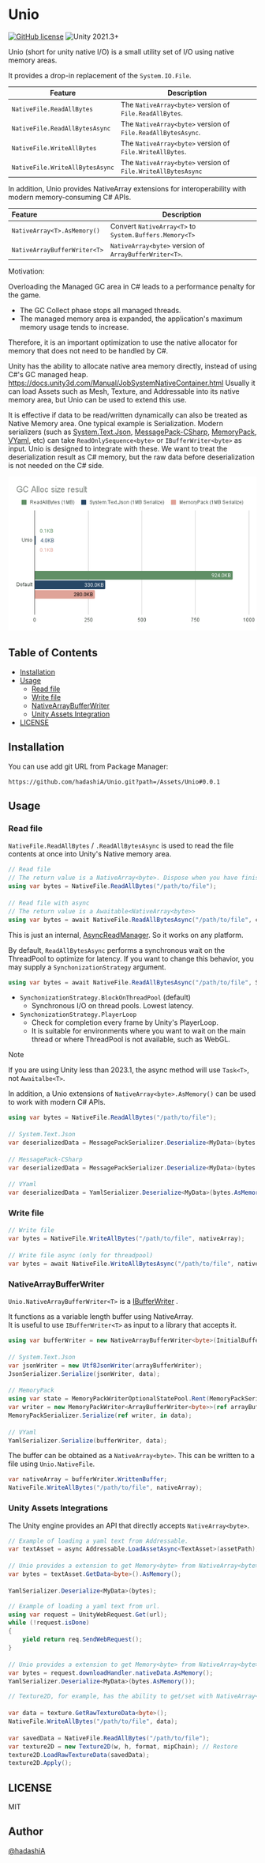 # Unio

[![GitHub license](https://img.shields.io/github/license/hadashiA/Unio)](./LICENSE)
![Unity 2021.3+](https://img.shields.io/badge/unity-2021.3+-000.svg)

Unio (short for unity native I/O) is a small utility set of I/O using native memory areas.

It provides a drop-in replacement of the `System.IO.File`.

| Feature                         | Description                                                  | 
|---------------------------------|--------------------------------------------------------------|
| `NativeFile.ReadAllBytes`       | The `NativeArray<byte>` version of `File.ReadAllBytes`.      | 
| `NativeFile.ReadAllBytesAsync`  | The `NativeArray<byte>` version of `File.ReadAllBytesAsync`. | 
| `NativeFile.WriteAllBytes`      | The `NativeArray<byte>` version of `File.WriteAllBytes`.     | 
| `NativeFile.WriteAllBytesAsync` | The `NativeArray<byte>` version of `File.WriteAllBytesAsync` | 

In addition, Unio provides NativeArray extensions for interoperability with modern memory-consuming C# APIs.

| Feature                      | Description                                            | 
|:-----------------------------|--------------------------------------------------------|
| `NativeArray<T>.AsMemory()`  | Convert `NativeArray<T>` to `System.Buffers.Memory<T>` |
| `NativeArrayBufferWriter<T>` | `NativeArray<byte>` version of `ArrayBufferWriter<T>`. |

Motivation:

Overloading the Managed GC area in C# leads to a performance penalty for the game.
- The GC Collect phase stops all managed threads.
- The managed memory area is expanded, the application's maximum memory usage tends to increase.

Therefore, it is an important optimization to use the native allocator for memory that does not need to be handled by C#.

Unity has the ability to allocate native area memory directly, instead of using C#'s GC managed heap. 
https://docs.unity3d.com/Manual/JobSystemNativeContainer.html 
Usually it can load Assets such as Mesh, Texture, and Addressable into its native memory area, but Unio can be used to extend this use.

It is effective if data to be read/written dynamically can also be treated as Native Memory area.
One typical example is Serialization.
Modern serializers (such as [System.Text.Json](https://learn.microsoft.com/dotnet/api/system.text.json), [MessagePack-CSharp](https://github.com/Cysharp/MessagePack-CSharp), [MemoryPack](https://github.com/Cysharp/MemoryPack), [VYaml](https://github.com/hadashiA/VYaml), etc) can take `ReadOnlySequence<byte>` or `IBufferWriter<byte>` as input. Unio is designed to integrate with these.
We want to treat the deserialization result as C# memory, but the raw data before deserialization is not needed on the C# side.

![](./docs/gc_bench.png)

## Table of Contents

- [Installation](#installation)
- [Usage](#usage)
  - [Read file](#read-file)
  - [Write file](#write-file)
  - [NativeArrayBufferWriter](#native-array-buffer-writer) 
  - [Unity Assets Integration](#unity-assets-integrations)
- [LICENSE](#license)

## Installation

You can use add git URL from Package Manager:

```
https://github.com/hadashiA/Unio.git?path=/Assets/Unio#0.0.1
```

## Usage

### Read file

`NativeFile.ReadAllBytes` / `.ReadAllBytesAsync` is used to read the file contents at once into Unity's Native memory area.

```csharp
// Read file
// The return value is a NativeArray<byte>. Dispose when you have finished using it.
using var bytes = NativeFile.ReadAllBytes("/path/to/file");

// Read file with async
// The return value is a Awaitable<NativeArray<byte>>
using var bytes = await NativeFile.ReadAllBytesAsync("/path/to/file", cancellationToken: cancellationToken);
```

This is just an internal, [AsyncReadManager](https://docs.unity3d.com/ScriptReference/Unity.IO.LowLevel.Unsafe.AsyncReadManager.html). So it works on any platform.

By default, `ReadAllBytesAsync` performs a synchronous wait on the ThreadPool to optimize for latency.
If you want to change this behavior, you may supply a `SynchonizationStrategy` argument.

```csharp
using var bytes = await NativeFile.ReadAllBytesAsync("/path/to/file", SynchonizationStrategy.PlayerLoop);
```

- `SynchonizationStrategy.BlockOnThreadPool` (default)
  - Synchronous I/O on thread pools. Lowest latency.
- `SynchonizationStrategy.PlayerLoop`
   - Check for completion every frame by Unity's PlayerLoop.
   - It is suitable for environments where you want to wait on the main thread or where ThreadPool is not available, such as WebGL.


> [!NOTE]
> If you are using Unity less than 2023.1, the async method will use `Task<T>`, not `Awaitalbe<T>`.

In addition, a Unio extensions of `NativeArray<byte>.AsMemory()` can be used to work with modern C# APIs.

```csharp
using var bytes = NativeFile.ReadAllBytes("/path/to/file");

// System.Text.Json
var deserializedData = MessagePackSerializer.Deserialize<MyData>(bytes.AsMemory());

// MessagePack-CSharp
var deserializedData = MessagePackSerializer.Deserialize<MyData>(bytes.AsMemory());

// VYaml
var deserializedData = YamlSerializer.Deserialize<MyData>(bytes.AsMemory());
```

### Write file

```csharp
// Write file 
var bytes = NativeFile.WriteAllBytes("/path/to/file", nativeArray);

// Write file async (only for threadpool)
var bytes = await NativeFile.WriteAllBytesAsync("/path/to/file", nativeArray);
```

### NativeArrayBufferWriter

`Unio.NativeArrayBufferWriter<T>` is a [IBufferWriter<T>](https://learn.microsoft.com/dotnet/api/system.buffers.ibufferwriter-1)
.

It functions as a variable length buffer using NativeArray.  
It is useful to use `IBufferWriter<T>` as input to a library that accepts it.

```csharp
using var bufferWriter = new NativeArrayBufferWriter<byte>(InitialBufferSize);

// System.Text.Json
var jsonWriter = new Utf8JsonWriter(arrayBufferWriter);
JsonSerializer.Serialize(jsonWriter, data);

// MemoryPack
using var state = MemoryPackWriterOptionalStatePool.Rent(MemoryPackSerializerOptions.Default);
var writer = new MemoryPackWriter<ArrayBufferWriter<byte>>(ref arrayBufferWriter, state);
MemoryPackSerializer.Serialize(ref writer, in data);

// VYaml
YamlSerializer.Serialize(bufferWriter, data);
```

The buffer can be obtained as a `NativeArray<byte>`. This can be written to a file using `Unio.NativeFile`.

```csharp
var nativeArray = bufferWriter.WrittenBuffer;
NativeFile.WriteAllBytes("/path/to/file", nativeArray);
```

### Unity Assets Integrations

The Unity engine provides an API that directly accepts `NativeArray<byte>`.

```csharp
// Example of loading a yaml text from Addressable.
var textAsset = async Addressable.LoadAssetAsync<TextAsset>(assetPath);

// Unio provides a extension to get Memory<byte> from NativeArray<byte>
var bytes = textAsset.GetData<byte>().AsMemory();

YamlSerializer.Deserialize<MyData>(bytes);
```

```csharp
// Example of loading a yaml text from url.
using var request = UnityWebRequest.Get(url);
while (!request.isDone)
{
    yield return req.SendWebRequest();
}

// Unio provides a extension to get Memory<byte> from NativeArray<byte>
var bytes = request.downloadHandler.nativeData.AsMemory();
YamlSerializer.Deserialize<MyData>(bytes.AsMemory());
```

```csharp
// Texture2D, for example, has the ability to get/set with NativeArray<byte>.

var data = texture.GetRawTextureData<byte>();
NativeFile.WriteAllBytes("/path/to/file", data);

var savedData = NativeFile.ReadAllBytes("/path/to/file");
var texture2D = new Texture2D(w, h, format, mipChain); // Restore 
texture2D.LoadRawTextureData(savedData);
texture2D.Apply();
```


## LICENSE

MIT

## Author

[@hadashiA](https://github.com/hadashiA)
